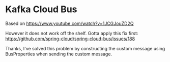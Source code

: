 # Kafka Cloud Bus
Based on https://www.youtube.com/watch?v=1JCGJouZD2Q

However it does not work off the shelf. Gotta apply this fix first:
https://github.com/spring-cloud/spring-cloud-bus/issues/188

Thanks, I've solved this problem by constructing the custom message using BusProperties when sending the custom message. 


